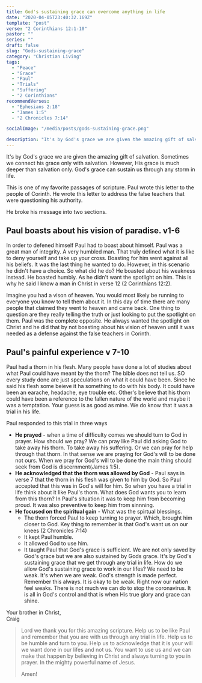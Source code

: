 ```yaml
---
title: God's sustaining grace can overcome anything in life
date: "2020-04-05T23:40:32.169Z"
template: "post"
verse: "2 Corinthians 12:1-10"
pastor: ""
series: ""
draft: false
slug: "Gods-sustaining-grace"
category: "Christian Living"
tags:
  - "Peace"
  - "Grace"
  - "Paul"
  - "Trials"
  - "Suffering"
  - "2 Corinthians"
recommendVerses: 
  - "Ephesians 2:18"
  - "James 1:5"
  - "2 Chronicles 7:14"

socialImage: "/media/posts/gods-sustaining-grace.png"

description: "It's by God's grace we are given the amazing gift of salvation. Sometimes we connect his grace only with salvation. However, His grace is much deeper than salvation only. God's grace can sustain us through any storm in life."
---
```


It's by God's grace we are given the amazing gift of salvation. Sometimes we connect his grace only with salvation. However, His grace is much deeper than salvation only. God's grace can sustain us through any storm in life.

This is one of my favorite passages of scripture. Paul wrote this letter to the people of Corinth. He wrote this letter to address the false teachers that were questioning his authority. 

He broke his message into two sections. 

## Paul boasts about his vision of paradise. v1-6

In order to defened himself Paul had to boast about himself. Paul was a great man of integrity. A very humbled man. That truly defined what it is like to deny yourself and take up your cross. Boasting for him went against all his beliefs. It was the last thing he  wanted to do. However, in this scenario he didn't have a choice. So what did he do? He boasted about his weakness instead. He boasted humbly. As he didn't want the spotlight on him. This is why he said I know a man in Christ in verse 12 (2 Corinthians 12:2). 

Imagine you had a vison of heaven. You would most likely be running to everyone you know to tell them about it. In this day of time there are many people that claimed they went to heaven and came back. One thing to question are they really telling the truth or just looking to put the spotlight on them. Paul was the complete opposite. He always wanted the spotlight on Christ and he did that by not boasting about his vision of heaven until it was needed as a defense against the false teachers in Corinth.  

## Paul's painful experience v 7-10 

Paul had a thorn in his flesh. Many people have done a lot of studies about what Paul could have meant by the thorn? The bible does not tell us. SO every study done are just speculations on what it could have been. Since he said his flesh some beieve it ha something to do with his body. It could have been an earache, headache, eye trouble etc. Other's believe that his thorn could have been a reference to the fallen nature of the world and maybe it was a temptation. Your guess is as good as mine. We do know that it was a trial in his life. 

Paul responded to this trial in three ways
 - **He prayed** - when a time of difficulty comes we should turn to God in prayer. How should we pray? We can pray like Paul did asking God to take away his thorn. To take away his suffering. Or we can pray for help through that thorn. In that sense we are praying for God's will to be done not ours. When we pray for God's will to be done the main thing should seek from God is discernment(James 1:5).
 - **He acknowledged that the thorn was allowed by God** - Paul says in verse 7 that the thorn in his flesh was given to him by God. So Paul accepted that this was in God's will for him. So when you have a trial in life think about it like Paul's thorn. What does God wants you to learn from this thorn? In Paul's situation it was to keep him from becoming proud. It was also preventive to keep him from sinnning. 
 - **He focused on the spiritual gain** - 
  What was the spirtual blessings.
   - The thorn forced Paul to keep turning to prayer. Which, brought him closer to God. Key thing to remember is that God's want us on our knees (2 Chronicles 7:14)
   - It kept Paul humble.
   - It allowed God to use him. 
   - It taught Paul that God's grace is sufficient. We are not only saved by God's grace but we are also sustained by Gods grace. It's by God's sustaining grace that we get through any trial in life. How do we allow God's sustaining grace to work in our lifes? We need to be weak. It's when we are weak. God's strength is made perfect. Remember this always. It is okay to be weak. Right now our nation feel weaks. There is not much we can do to stop the coronavirus. It is all in God's control and that is when His true glory and grace can shine. 

Your brother in Christ,
<br /> Craig

<blockquote>
Lord we thank you for this amazing scripture. Help us to be like Paul and remember that you are with us through any trial in life. Help us to be humble and turn to you. Help us to acknowledge that it is your will we want done in our lifes and not us. You want to use us and we can make that happen by believing in Christ and always turning to you in prayer. In the mighty powerful name of Jesus. 

Amen!

</blockquote>
 
